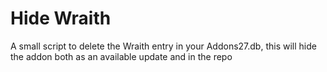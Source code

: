 Hide Wraith
===========
A small script to delete the Wraith entry in your Addons27.db, this will hide the addon both as an available update and in the repo
